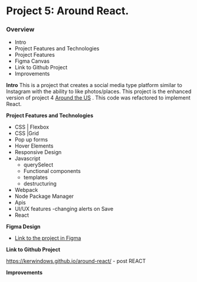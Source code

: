 # Project 5: Around React.

### Overview

- Intro
- Project Features  and Technologies
- Project Features
- Figma Canvas
- Link to Github Project
- Improvements

**Intro**
This is a project that creates a social media type platform similar to Instagram with the ability to like photos/places. This project is the enhanced version of project 4 [Around the US](https://github.com/Kerwindows/web_project_4) .
This code was refactored to implement React.

**Project Features and Technologies**

- CSS | Flexbox
- CSS |Grid
- Pop up forms
- Hover Elements
- Responsive Design
- Javascript
  - querySelect
  - Functional components
  - templates
  - destructuring
- Webpack
- Node Package Manager
- Apis
- UI/UX features
  -changing alerts on Save
- React

**Figma Design**

- [Link to the project in Figma](https://www.figma.com/file/SurN1jaeEQIhuZEDMhmWWf/Sprint-4-Around-The-U.S.-desktop-mobile?node-id=0%3A1)

**Link to Github Project**

https://kerwindows.github.io/around-react/ - post REACT

**Improvements**

